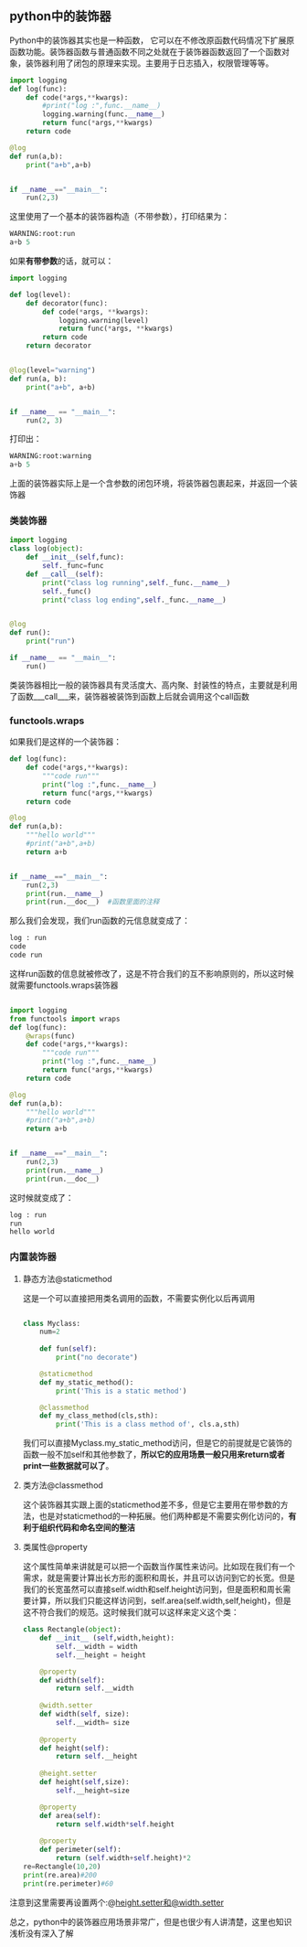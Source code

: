 ## python中的装饰器

Python中的装饰器其实也是一种函数， 它可以在不修改原函数代码情况下扩展原函数功能。装饰器函数与普通函数不同之处就在于装饰器函数返回了一个函数对象，装饰器利用了闭包的原理来实现。主要用于日志插入，权限管理等等。

```python
import logging
def log(func):
    def code(*args,**kwargs): 
        #print("log :",func.__name__)
        logging.warning(func.__name__)
        return func(*args,**kwargs)
    return code

@log
def run(a,b):
    print("a+b",a+b)


if __name__=="__main__":
    run(2,3)
```

这里使用了一个基本的装饰器构造（不带参数），打印结果为：

```python
WARNING:root:run
a+b 5
```

如果**有带参数**的话，就可以：

```python
import logging

def log(level):
    def decorator(func):
        def code(*args, **kwargs):
            logging.warning(level)
            return func(*args, **kwargs)
        return code
    return decorator


@log(level="warning")
def run(a, b):
    print("a+b", a+b)


if __name__ == "__main__":
    run(2, 3)

```

打印出：

```python
WARNING:root:warning
a+b 5
```

上面的装饰器实际上是一个含参数的闭包环境，将装饰器包裹起来，并返回一个装饰器

### 类装饰器

```python
import logging
class log(object):
    def __init__(self,func):
        self._func=func
    def __call__(self):
        print("class log running",self._func.__name__)
        self._func()
        print("class log ending",self._func.__name__)


@log
def run():
    print("run")

if __name__ == "__main__":
    run()
```

类装饰器相比一般的装饰器具有灵活度大、高内聚、封装性的特点，主要就是利用了函数___call___来，装饰器被装饰到函数上后就会调用这个call函数

### **functools.wraps**

如果我们是这样的一个装饰器：

```python
def log(func):
    def code(*args,**kwargs): 
        """code run"""
        print("log :",func.__name__)
        return func(*args,**kwargs)
    return code

@log
def run(a,b):
    """hello world"""
    #print("a+b",a+b)
    return a+b


if __name__=="__main__":
    run(2,3)
    print(run.__name__)
    print(run.__doc__)  #函数里面的注释
```

那么我们会发现，我们run函数的元信息就变成了：

```python
log : run
code
code run
```

这样run函数的信息就被修改了，这是不符合我们的互不影响原则的，所以这时候就需要functools.wraps装饰器

```python

import logging
from functools import wraps
def log(func):
    @wraps(func)
    def code(*args,**kwargs): 
        """code run"""
        print("log :",func.__name__)
        return func(*args,**kwargs)
    return code

@log
def run(a,b):
    """hello world"""
    #print("a+b",a+b)
    return a+b


if __name__=="__main__":
    run(2,3)
    print(run.__name__)
    print(run.__doc__)
```

这时候就变成了：

```python
log : run
run
hello world
```

### 内置装饰器

1. 静态方法@staticmethod

   这是一个可以直接把用类名调用的函数，不需要实例化以后再调用

   ```python
   
   class Myclass:
       num=2
       
       def fun(self):
           print("no decorate")
   
       @staticmethod
       def my_static_method():
           print('This is a static method')
   
       @classmethod
       def my_class_method(cls,sth):
           print('This is a class method of', cls.a,sth)
   ```

   我们可以直接Myclass.my_static_method访问，但是它的前提就是它装饰的函数一般不加self和其他参数了，**所以它的应用场景一般只用来return或者print一些数据就可以了**。

2. 类方法@classmethod

   这个装饰器其实跟上面的staticmethod差不多，但是它主要用在带参数的方法，也是对staticmethod的一种拓展。他们两种都是不需要实例化访问的，**有利于组织代码和命名空间的整洁**

3. 类属性@property

   这个属性简单来讲就是可以把一个函数当作属性来访问。比如现在我们有一个需求，就是需要计算出长方形的面积和周长，并且可以访问到它的长宽。但是我们的长宽虽然可以直接self.width和self.height访问到，但是面积和周长需要计算，所以我们只能这样访问到，self.area(self.width,self,height)，但是这不符合我们的规范。这时候我们就可以这样来定义这个类：

   ```python
   class Rectangle(object):
       def __init__ (self,width,height):
           self.__width = width
           self.__height = height
   
       @property
       def width(self):
           return self.__width
       
       @width.setter
       def width(self, size):
           self.__width= size
       
       @property
       def height(self):
           return self.__height
       
       @height.setter
       def height(self,size):
           self.__height=size
   
       @property
       def area(self):
           return self.width*self.height
       
       @property
       def perimeter(self):
           return (self.width+self.height)*2
   re=Rectangle(10,20)
   print(re.area)#200
   print(re.perimeter)#60
   ```

   

注意到这里需要再设置两个:@height.setter和@width.setter

总之，python中的装饰器应用场景非常广，但是也很少有人讲清楚，这里也知识浅析没有深入了解